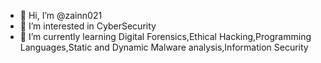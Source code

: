 - 👋 Hi, I’m @zainn021
- 👀 I’m interested in CyberSecurity
- 🌱 I’m currently learning Digital Forensics,Ethical Hacking,Programming Languages,Static and Dynamic Malware analysis,Information Security

